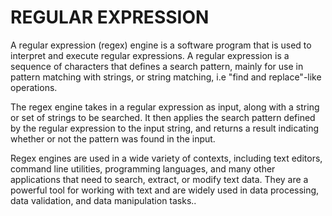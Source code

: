 # REGULAR EXPRESSION

A regular expression (regex) engine is a software program that is used to interpret and execute regular expressions. A regular expression is a sequence of characters that defines a search pattern, mainly for use in pattern matching with strings, or string matching, i.e "find and replace"-like operations.

The regex engine takes in a regular expression as input, along with a string or set of strings to be searched. It then applies the search pattern defined by the regular expression to the input string, and returns a result indicating whether or not the pattern was found in the input.

Regex engines are used in a wide variety of contexts, including text editors, command line utilities, programming languages, and many other applications that need to search, extract, or modify text data. They are a powerful tool for working with text and are widely used in data processing, data validation, and data manipulation tasks..
